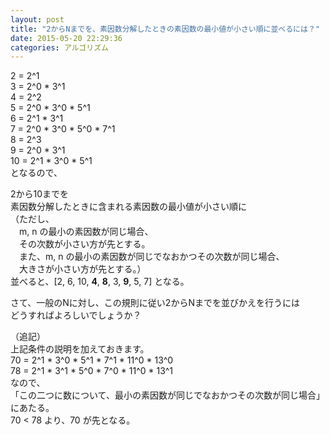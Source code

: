 ```yaml
---
layout: post
title: "2からNまでを、素因数分解したときの素因数の最小値が小さい順に並べるには？"
date: 2015-05-20 22:29:36
categories: アルゴリズム
---
```

<p>2 = 2^1<br>
3 = 2^0 * 3^1<br>
4 = 2^2<br>
5 = 2^0 * 3^0 * 5^1<br>
6 = 2^1 * 3^1<br>
7 = 2^0 * 3^0 * 5^0 * 7^1<br>
8 = 2^3<br>
9 = 2^0 * 3^1<br>
10 = 2^1 * 3^0 * 5^1<br>
となるので、</p>

<p>2から10までを<br>
素因数分解したときに含まれる素因数の最小値が小さい順に<br>
（ただし、<br>
　m, n の最小の素因数が同じ場合、<br>
　その次数が小さい方が先とする。<br>
　また、m, n の最小の素因数が同じでなおかつその次数が同じ場合、<br>
　大きさが小さい方が先とする。）<br>
並べると、[2, 6, 10, <strong>4</strong>, <strong>8</strong>, 3, <strong>9</strong>, 5, 7] となる。</p>

<p>さて、一般のNに対し、この規則に従い2からNまでを並びかえを行うには<br>
どうすればよろしいでしょうか？</p>

<p>（追記）<br>
上記条件の説明を加えておきます。<br>
70 = 2^1 * 3^0 * 5^1 * 7^1 * 11^0 * 13^0<br>
78 = 2^1 * 3^1 * 5^0 * 7^0 * 11^0 * 13^1<br>
なので、<br>
「この二つに数について、最小の素因数が同じでなおかつその次数が同じ場合」<br>
にあたる。<br>
70 &lt; 78 より、70 が先となる。</p>
